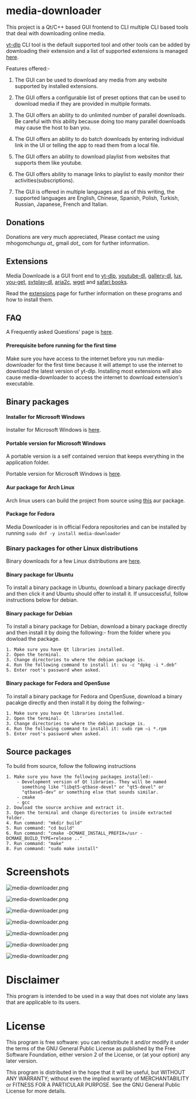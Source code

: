 # media-downloader

This project is a Qt/C++ based GUI frontend to CLI multiple CLI based tools that deal with downloading online media.

[yt-dlp](https://github.com/yt-dlp/yt-dlp) CLI tool is the default supported tool and other tools can be added by
downloading their extension and a list of supported extensions is managed [here](https://github.com/mhogomchungu/media-downloader/wiki/Extensions).


Features offered:-

1. The GUI can be used to download any media from any website supported by installed extensions.

2. The GUI offers a configurable list of preset options that can be used to download media if they are provided in multiple formats.

3. The GUI offers an ability to do unlimited number of parallel downloads. Be careful with this ability because doing too many parallel
downloads may cause the host to ban you.

4. The GUI offers an ability to do batch downloads by entering individual link in the UI or telling the app to read them from a local file.

5. The GUI offers an ability to download playlist from websites that supports them like youtube.

6. The GUI offers ability to manage links to playlist to easily monitor their activities(subscriptions).

7. The GUI is offered in multiple languages and as of this writing, the supported languages are English, Chinese, Spanish, Polish,
Turkish, Russian, Japanese, French and Italian.

## Donations
Donations are very much appreciated, Please contact me using mhogomchungu _at__ gmail _dot__ com for further information.

## Extensions

Media Downloade is a GUI front end to [yt-dlp](https://github.com/yt-dlp/yt-dlp), [youtube-dl](https://github.com/ytdl-org/youtube-dl/), [gallery-dl](https://github.com/mikf/gallery-dl), [lux](https://github.com/iawia002/lux),
[you-get](https://github.com/soimort/you-get), [svtplay-dl](https://github.com/spaam/svtplay-dl), [aria2c](https://aria2.github.io/), [wget](https://www.gnu.org/software/wget) and [safari books](https://github.com/mhogomchungu/safaribooks).

Read the [extensions](https://github.com/mhogomchungu/media-downloader/wiki/Extensions) page for further information on these programs and how to install them.

## FAQ
A Frequently asked Questions' page is [here](https://github.com/mhogomchungu/media-downloader/wiki/Frequently-Asked-Questions).

#### Prerequisite before running for the first time

Make sure you have access to the internet before you run media-downloader for the first time because it will attempt to use the internet to download the latest version of yt-dlp. Installing most extensions will also cause media-downloader to access the internet to download extension's executable.

## Binary packages

#### Installer for Microsoft Windows

Installer for Microsoft Windows is [here](https://github.com/mhogomchungu/media-downloader/releases/download/2.9.0/MediaDownloader-2.9.0.setup.exe).

#### Portable version for Microsoft Windows

A portable version is a self contained version that keeps everything in the application folder.

Portable version for Microsoft Windows is [here](https://github.com/mhogomchungu/media-downloader/releases/download/2.9.0/MediaDownloader-2.9.0.zip).

#### Aur package for Arch Linux
Arch linux users can build the project from source using [this](https://aur.archlinux.org/packages/media-downloader) aur package.

#### Package for Fedora
Media Downloader is in official Fedora repositories and can be installed by running ```sudo dnf -y install media-downloader```

### Binary packages for other Linux distributions

Binary downloads for a few Linux distributions are [here](https://software.opensuse.org//download.html?project=home%3Aobs_mhogomchungu&package=media-downloader).

#### Binary package for Ubuntu
To install a binary package in Ubuntu, download a binary package directly and then click it and Ubuntu should offer to install it.
If unsuccessful, follow instructions below for debian.

#### Binary package for Debian
To install a binary package for Debian, download a binary package directly and then install it by doing the following:-
from the folder where you dowload the package.
```
1. Make sure you have Qt libraries installed.
2. Open the terminal.
3. Change directories to where the debian package is.
4. Run the following command to install it: su -c "dpkg -i *.deb"
5. Enter root's password when asked.
```
#### Binary package for Fedora and OpenSuse
To install a binary package for Fedora and OpenSuse, download a binary pacakge directly and then install it by doing the follwing:-
```
1. Make sure you have Qt libraries installed.
2. Open the terminal.
3. Change directories to where the debian package is.
4. Run the following command to install it: sudo rpm –i *.rpm
5. Enter root's password when asked.
```
## Source packages
To build from source, follow the following instructions
```
1. Make sure you have the following packages installed:-
    - Development version of Qt libraries. They will be named
      something like "libqt5-qtbase-devel" or "qt5-devel" or
      "qtbase5-dev" or something else that sounds similar.
    - cmake
    - gcc
2. Dowload the source archive and extract it.
3. Open the terminal and change directories to inside extracted folder.
4. Run command: "mkdir build"
5. Run command: "cd build"
6. Run command: "cmake -DCMAKE_INSTALL_PREFIX=/usr -DCMAKE_BUILD_TYPE=release .."
7. Run command: "make"
8. Fun command: "sudo make install"

```

# Screenshots


![media-downloader.png](https://raw.githubusercontent.com/mhogomchungu/media-downloader/main/images/media-downloader-1.png)

![media-downloader.png](https://raw.githubusercontent.com/mhogomchungu/media-downloader/main/images/media-downloader-2.png)

![media-downloader.png](https://raw.githubusercontent.com/mhogomchungu/media-downloader/main/images/media-downloader-3.png)

![media-downloader.png](https://raw.githubusercontent.com/mhogomchungu/media-downloader/main/images/media-downloader-4.png)

![media-downloader.png](https://raw.githubusercontent.com/mhogomchungu/media-downloader/main/images/media-downloader-5.png)

![media-downloader.png](https://raw.githubusercontent.com/mhogomchungu/media-downloader/main/images/media-downloader-6.png)

![media-downloader.png](https://raw.githubusercontent.com/mhogomchungu/media-downloader/main/images/media-downloader-7.png)

# Disclaimer

This program is intended to be used  in a way that does not violate any laws that are applicable to its users.

# License

This program is free software: you can redistribute it and/or modify it under the terms of the GNU General Public License as published by
the Free Software Foundation, either version 2 of the License, or (at your option) any later version.

This program is distributed in the hope that it will be useful, but WITHOUT ANY WARRANTY; without even the implied warranty of
MERCHANTABILITY or FITNESS FOR A PARTICULAR PURPOSE.  See the GNU General Public License for more details.
